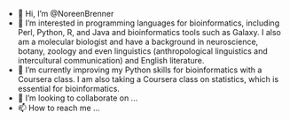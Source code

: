 - 👋 Hi, I’m @NoreenBrenner
- 👀 I’m interested in programming languages for bioinformatics, including Perl, Python, R, and Java and bioinformatics tools such as Galaxy. I also am a molecular biologist
and have a background in neuroscience, botany, zoology and even linguistics (anthropological linguistics and intercultural communication) and English literature.
- 🌱 I’m currently improving my Python skills for bioinformatics with a Coursera class. I am also taking a Coursera class on statistics, which is essential for bioinformatics.
- 💞️ I’m looking to collaborate on ...
- 📫 How to reach me ...

<!---
NoreenBrenner/NoreenBrenner is a ✨ special ✨ repository because its `README.md` (this file) appears on your GitHub profile.
You can click the Preview link to take a look at your changes.
--->
